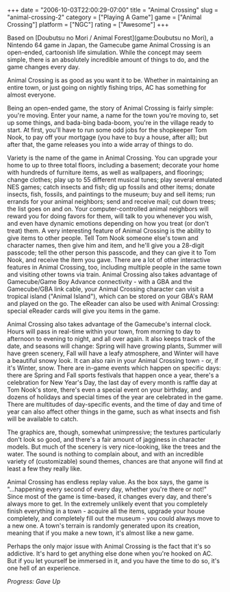 +++
date = "2006-10-03T22:00:29-07:00"
title = "Animal Crossing"
slug = "animal-crossing-2"
category = ["Playing A Game"]
game = ["Animal Crossing"]
platform = ["NGC"]
rating = ["Awesome"]
+++

Based on [Doubutsu no Mori / Animal Forest](game:Doubutsu no Mori), a Nintendo 64 game in Japan, the Gamecube game Animal Crossing is an open-ended, cartoonish life simulation. While the concept may seem simple, there is an absolutely incredible amount of things to do, and the game changes every day.

Animal Crossing is as good as you want it to be. Whether in maintaining an entire town, or just going on nightly fishing trips, AC has something for almost everyone.

Being an open-ended game, the story of Animal Crossing is fairly simple: you're moving. Enter your name, a name for the town you're moving to, set up some things, and bada-bing bada-boom, you're in the village ready to start. At first, you'll have to run some odd jobs for the shopkeeper Tom Nook, to pay off your mortgage (you have to buy a house, after all); but after that, the game releases you into a wide array of things to do.

Variety is the name of the game in Animal Crossing. You can upgrade your home to up to three total floors, including a basement; decorate your home with hundreds of furniture items, as well as wallpapers, and floorings; change clothes; play up to 55 different musical tunes; play several emulated NES games; catch insects and fish; dig up fossils and other items; donate insects, fish, fossils, and paintings to the museum; buy and sell items; run errands for your animal neighbors; send and receive mail; cut down trees; the list goes on and on. Your computer-controlled animal neighbors will reward you for doing favors for them, will talk to you whenever you wish, and even have dynamic emotions depending on how you treat (or don't treat) them. A very interesting feature of Animal Crossing is the ability to give items to other people. Tell Tom Nook someone else's town and character names, then give him and item, and he'll give you a 28-digit passcode; tell the other person this passcode, and they can give it to Tom Nook, and receive the item you gave. There are a lot of other interactive features in Animal Crossing, too, including multiple people in the same town and visiting other towns via train. Animal Crossing also takes advantage of Gamecube/Game Boy Advance connectivity - with a GBA and the Gamecube/GBA link cable, your Animal Crossing character can visit a tropical island ("Animal Island"), which can be stored on your GBA's RAM and played on the go. The eReader can also be used with Animal Crossing: special eReader cards will give you items in the game.

Animal Crossing also takes advantage of the Gamecube's internal clock. Hours will pass in real-time within your town, from morning to day to afternoon to evening to night, and all over again. It also keeps track of the date, and seasons will change: Spring will have growing plants, Summer will have green scenery, Fall will have a leafy atmosphere, and Winter will have a beautiful snowy look. It can also rain in your Animal Crossing town - or, if it's Winter, snow. There are in-game events which happen on specific days: there are Spring and Fall sports festivals that happen once a year, there's a celebration for New Year's Day, the last day of every month is raffle day at Tom Nook's store, there's even a special event on your birthday, and dozens of holidays and special times of the year are celebrated in the game. There are multitudes of day-specific events, and the time of day and time of year can also affect other things in the game, such as what insects and fish will be available to catch.

The graphics are, though, somewhat unimpressive; the textures particularly don't look so good, and there's a fair amount of jagginess in character models. But much of the scenery is very nice-looking, like the trees and the water. The sound is nothing to complain about, and with an incredible variety of (customizable) sound themes, chances are that anyone will find at least a few they really like.

Animal Crossing has endless replay value. As the box says, the game is "...happening every second of every day, whether you're there or not!" Since most of the game is time-based, it changes every day, and there's always more to get. In the extremely unlikely event that you completely finish everything in a town - acquire all the items, upgrade your house completely, and completely fill out the museum - you could always move to a new one. A town's terrain is randomly generated upon its creation, meaning that if you make a new town, it's almost like a new game.

Perhaps the only major issue with Animal Crossing is the fact that it's so addictive. It's hard to get anything else done when you're hooked on AC. But if you let yourself be immersed in it, and you have the time to do so, it's one hell of an experience.

<i>Progress: Gave Up</i>